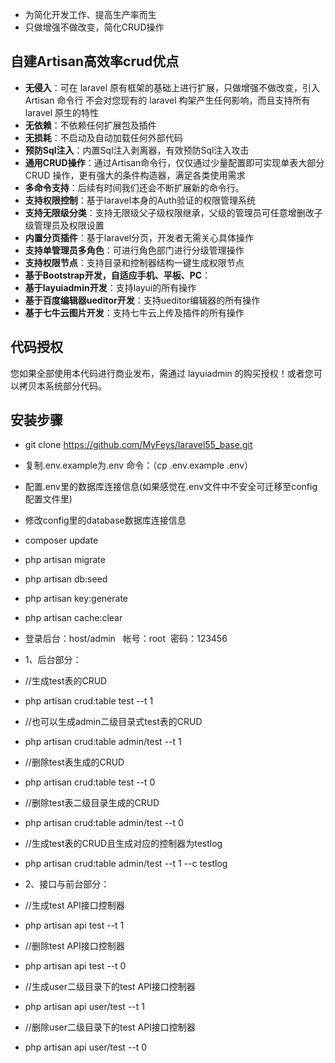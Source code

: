- 为简化开发工作、提高生产率而生
- 只做增强不做改变，简化CRUD操作
## 自建Artisan高效率crud优点
- **无侵入**：可在 laravel 原有框架的基础上进行扩展，只做增强不做改变，引入 Artisan 命令行 不会对您现有的 laravel 构架产生任何影响，而且支持所有 laravel 原生的特性
- **无依赖**：不依赖任何扩展包及插件
- **无损耗**：不启动及自动加载任何外部代码
- **预防Sql注入**：内置Sql注入剥离器，有效预防Sql注入攻击
- **通用CRUD操作**：通过Artisan命令行，仅仅通过少量配置即可实现单表大部分 CRUD 操作，更有强大的条件构造器，满足各类使用需求
- **多命令支持**：后续有时间我们还会不断扩展新的命令行。
- **支持权限控制**：基于laravel本身的Auth验证的权限管理系统
- **支持无限级分类**：支持无限级父子级权限继承，父级的管理员可任意增删改子级管理员及权限设置
- **内置分页插件**：基于laravel分页，开发者无需关心具体操作
- **支持单管理员多角色**：可进行角色部门进行分级管理操作
- **支持权限节点**：支持目录和控制器结构一键生成权限节点
- **基于Bootstrap开发，自适应手机、平板、PC**：
- **基于layuiadmin开发**：支持layui的所有操作
- **基于百度编辑器ueditor开发**：支持ueditor编辑器的所有操作
- **基于七牛云图片开发**：支持七牛云上传及插件的所有操作
## 代码授权
   您如果全部使用本代码进行商业发布，需通过 layuiadmin 的购买授权！或者您可以拷贝本系统部分代码。
## 安装步骤
- git clone  https://github.com/MyFeys/laravel55_base.git
- 复制.env.example为.env 命令：（cp .env.example .env）
- 配置.env里的数据库连接信息(如果感觉在.env文件中不安全可迁移至config配置文件里)
- 修改config里的database数据库连接信息
- composer update
- php artisan migrate
- php artisan db:seed
- php artisan key:generate
- php artisan cache:clear
- 登录后台：host/admin   帐号：root  密码：123456

- 1、后台部分：
- //生成test表的CRUD
- php artisan crud:table test --t 1
- //也可以生成admin二级目录式test表的CRUD
- php artisan crud:table admin/test --t 1
- //删除test表生成的CRUD
- php artisan crud:table test --t 0
- //删除test表二级目录生成的CRUD
- php artisan crud:table admin/test --t 0
- //生成test表的CRUD且生成对应的控制器为testlog
- php artisan crud:table admin/test --t 1 --c testlog
- 2、接口与前台部分：
- //生成test API接口控制器
- php artisan api test --t 1
- //删除test API接口控制器
- php artisan api test --t 0
- //生成user二级目录下的test API接口控制器
- php artisan api user/test --t 1
- //删除user二级目录下的test API接口控制器
- php artisan api user/test --t 0